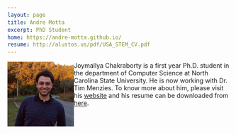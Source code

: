 ```yaml
---
layout: page
title: Andre Motta
excerpt: PhD Student
home: https://andre-motta.github.io/
resume: http://alustos.us/pdf/USA_STEM_CV.pdf
---
```



<img align="left" width="150" src="/img/AndreMotta.jpg">
Joymallya Chakraborty is a first year Ph.D. student in the department of Computer Science at North Carolina State University. He is now working with Dr. Tim Menzies. To know more about him, please visit his <a href="https://andre-motta.github.io/">website</a> and his resume can be downloaded from <a href="http://alustos.us/pdf/USA_STEM_CV.pdf">here</a>.

